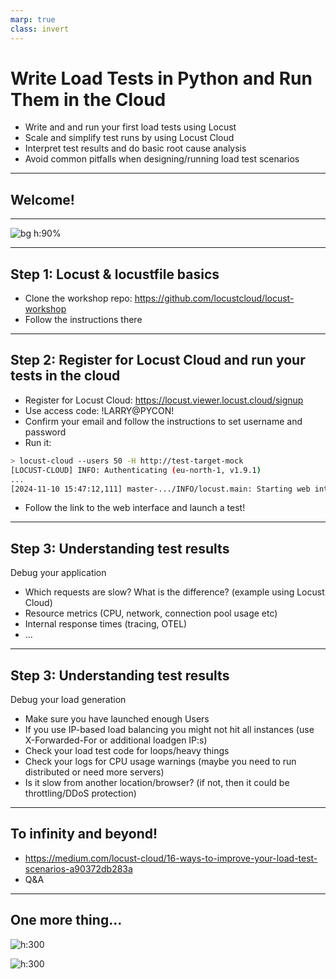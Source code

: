 ```yaml
---
marp: true
class: invert
---
```

<!--
animate: false
header: ''
-->
# Write Load Tests in Python and Run Them in the Cloud

- Write and and run your first load tests using Locust
- Scale and simplify test runs by using Locust Cloud
- Interpret test results and do basic root cause analysis
- Avoid common pitfalls when designing/running load test scenarios

---

## Welcome!

<!-- 
I hope you're all having a good conference and that you enjoyed lunch.

Me: Maintainer of Locust & founder of Locust Technologies
My colleagues will be in the room 
-->

---
<!--
header: ''
-->
<!-- 
How many have run a load tests before
How many have used locust?
FOSS, MIT License
Downloaded 50M times, 25k stars on GitHub
-->
![bg h:90%](image-1.png)

---
<!--
header: '![](logo_header.png)'
-->
## Step 1: Locust & locustfile basics

- Clone the workshop repo: https://github.com/locustcloud/locust-workshop
- Follow the instructions there

---

## Step 2: Register for Locust Cloud and run your tests in the cloud

- Register for Locust Cloud: https://locust.viewer.locust.cloud/signup
- Use access code: !LARRY@PYCON!
- Confirm your email and follow the instructions to set username and password
- Run it:

```bash
> locust-cloud --users 50 -H http://test-target-mock
[LOCUST-CLOUD] INFO: Authenticating (eu-north-1, v1.9.1)
...
[2024-11-10 15:47:12,111] master-.../INFO/locust.main: Starting web interface at https://locust.webui.locust.cloud/<your id>
```

- Follow the link to the web interface and launch a test!

---

## Step 3: Understanding test results

Debug your application

- Which requests are slow? What is the difference? (example using Locust Cloud)
- Resource metrics (CPU, network, connection pool usage etc)
- Internal response times (tracing, OTEL)
- ...

---

## Step 3: Understanding test results

Debug your load generation

- Make sure you have launched enough Users
- If you use IP-based load balancing you might not hit all instances (use X-Forwarded-For or additional loadgen IP:s)
- Check your load test code for loops/heavy things
- Check your logs for CPU usage warnings (maybe you need to run distributed or need more servers)
- Is it slow from another location/browser? (if not, then it could be throttling/DDoS protection)

---

## To infinity and beyond!

- https://medium.com/locust-cloud/16-ways-to-improve-your-load-test-scenarios-a90372db283a
- Q&A

---
<!-- excellent rubber duck -->
## One more thing...

![h:300](image-7.png)

![h:300](image-6_small.png)

